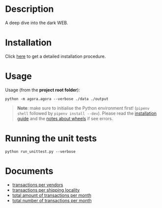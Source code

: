 # Description

A deep dive into the dark WEB.

# Installation

Click [here](doc/installation.md) to get a detailed installation procedure.

# Usage

Usage (from the **project root folder**):

    python -m agora.agora --verbose ./data ./output

> **Note**: make sure to initialise the Python environment first! (`pipenv shell` followed by `pipenv install --dev`).
> Please read the [installation guide](doc/installation.md) and the [notes about wheels](doc/wheel-notes.md) if
> see errors.

# Running the unit tests
    
    python run_unittest.py --verbose

# Documents

* [transactions per vendors](output/vendor/transactions.md)
* [transactions per shipping locality](output/ship-from/transactions.md)
* [total amount of transactions per month](output/transaction/total-transactions.md)
* [total number of transactions per month](output/transaction/total-transactions.md)

